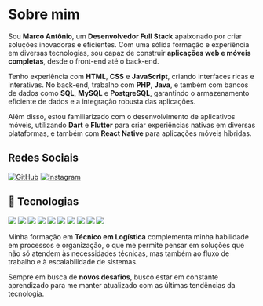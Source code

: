 # Sobre mim

Sou **Marco Antônio**, um **Desenvolvedor Full Stack** apaixonado por criar soluções inovadoras e eficientes. Com uma sólida formação e experiência em diversas tecnologias, sou capaz de construir **aplicações web e móveis completas**, desde o front-end até o back-end.

Tenho experiência com **HTML**, **CSS** e **JavaScript**, criando interfaces ricas e interativas. No back-end, trabalho com **PHP**, **Java**, e também com bancos de dados como **SQL**, **MySQL** e **PostgreSQL**, garantindo o armazenamento eficiente de dados e a integração robusta das aplicações.

Além disso, estou familiarizado com o desenvolvimento de aplicativos móveis, utilizando **Dart** e **Flutter** para criar experiências nativas em diversas plataformas, e também com **React Native** para aplicações móveis híbridas.

## Redes Sociais
[![GitHub](https://img.shields.io/badge/GitHub-000000?style=for-the-badge&logo=github&logoColor=white)](https://github.com/marcosynky)
[![Instagram](https://img.shields.io/badge/Instagram-E4405F?style=for-the-badge&logo=instagram&logoColor=white)](https://www.instagram.com/marcosynky/)



## 🚀 Tecnologias 

<div>
  <img src="https://img.shields.io/badge/HTML-E34F26?style=for-the-badge&logo=html5&logoColor=white">
  <img src="https://img.shields.io/badge/CSS-1572B6?style=for-the-badge&logo=css3&logoColor=white">
  <img src="https://img.shields.io/badge/JavaScript-F7DF1E?style=for-the-badge&logo=javascript&logoColor=black">
  <img src="https://img.shields.io/badge/PHP-777BB4?style=for-the-badge&logo=php&logoColor=white">
  <img src="https://img.shields.io/badge/Java-007396?style=for-the-badge&logo=java&logoColor=white">
  <img src="https://img.shields.io/badge/MySQL-4479A1?style=for-the-badge&logo=mysql&logoColor=white">
  <img src="https://img.shields.io/badge/PostgreSQL-336791?style=for-the-badge&logo=postgresql&logoColor=white">
  <img src="https://img.shields.io/badge/Flutter-02569B?style=for-the-badge&logo=flutter&logoColor=white">
  <img src="https://img.shields.io/badge/Dart-0175C2?style=for-the-badge&logo=dart&logoColor=white">
  <img src="https://img.shields.io/badge/React_Native-20232A?style=for-the-badge&logo=react&logoColor=61DAFB">
</div>

Minha formação em **Técnico em Logística** complementa minha habilidade em processos e organização, o que me permite pensar em soluções que não só atendem às necessidades técnicas, mas também ao fluxo de trabalho e à escalabilidade de sistemas.

Sempre em busca de **novos desafios**, busco estar em constante aprendizado para me manter atualizado com as últimas tendências da tecnologia.
